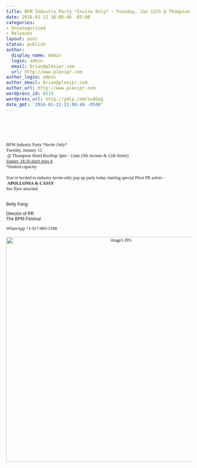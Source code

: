 ```yaml
---
title: BPM Industry Party *Invite Only* - Tuesday, Jan 12th @ Thompson Hotel Rooftop
date: 2016-01-12 16:06:46 -05:00
categories:
- Uncategorized
- Releases
layout: post
status: publish
author:
  display_name: Admin
  login: admin
  email: brian@plexipr.com
  url: http://www.plexipr.com
author_login: admin
author_email: brian@plexipr.com
author_url: http://www.plexipr.com
wordpress_id: 6519
wordpress_url: http://ymlp.com/zu8Gag
date_gmt: '2016-01-12 21:06:46 -0500'
---
```


<p><html><br />
<head><br />
<meta http-equiv="Content-Type" content="text/html; charset=UTF-8"/></head><br />
<body>
<div><span style="font-family: ArialMT; font-size: 12px; line-height: normal;">BPM Industry Party *Invite Only*&nbsp;</span></div>
<div style="font-family: ArialMT; font-size: 12px; line-height: normal;">Tuesday, January 12</div>
<div style="font-family: ArialMT; font-size: 12px; line-height: normal;">&nbsp;@ Thompson Hotel Rooftop 3pm - 12am (5th Avenue &amp; 12th Street)</div>
<div style="font-family: ArialMT; font-size: 12px; line-height: normal;"><span style="text-decoration: underline;">Sunset: 18:26 don't miss it</span></div>
<div style="font-family: ArialMT; font-size: 12px; line-height: normal;">*limited capacity</div>
<div style="font-family: ArialMT; font-size: 12px; line-height: normal;">&nbsp;</div>
<div style="font-family: ArialMT; font-size: 12px; line-height: normal;">You&rsquo;re invited to industry invite-only pop up party today starring special Plexi PR artists -&nbsp;<b>APOLLONIA &amp; CASSY</b></div>
<div style="font-family: ArialMT; font-size: 12px; line-height: normal;">See flyer attached</div>
<div style="font-family: ArialMT; font-size: 12px; line-height: normal;">
<div>
<div>&nbsp;</div>
<div>
<div style="orphans: 2; widows: 2;"><span style="border-collapse: separate; border-spacing: 0px;"></p>
<div apple-content-edited="true"><span style="border-collapse: separate; text-align: -webkit-auto; border-spacing: 0px;"><span style="border-collapse: separate; border-spacing: 0px;"></p>
<div style="word-wrap: break-word; -webkit-nbsp-mode: space; -webkit-line-break: after-white-space;"><span style="border-collapse: separate; border-spacing: 0px;"></p>
<div style="word-wrap: break-word; -webkit-nbsp-mode: space; -webkit-line-break: after-white-space;"><span style="border-collapse: separate; border-spacing: 0px;"></p>
<div style="word-wrap: break-word; -webkit-nbsp-mode: space; -webkit-line-break: after-white-space;"><span style="border-collapse: separate; border-spacing: 0px;"></p>
<div style="word-wrap: break-word; -webkit-nbsp-mode: space; -webkit-line-break: after-white-space;"><span style="border-collapse: separate; font-family: Helvetica; border-spacing: 0px;"></p>
<div style="word-wrap: break-word; -webkit-nbsp-mode: space; -webkit-line-break: after-white-space;">
<div apple-content-edited="true">
<div style="word-wrap: break-word; -webkit-nbsp-mode: space; -webkit-line-break: after-white-space;"><span style="border-collapse: separate; border-spacing: 0px;"></p>
<div style="word-wrap: break-word; -webkit-nbsp-mode: space; -webkit-line-break: after-white-space;">
<div>Betty Kang</div>
<div>
<div><span style="font-size: inherit;"></p>
<div>Director of PR</div>
<div>The BPM Festival</div>
<p></span></div>
</div>
</div>
<p></span></div>
</div>
</div>
<p></span></div>
<p></span></div>
<p></span></div>
<p></span></div>
<p></span></span></div>
<p></span></div>
<div style="orphans: 2; widows: 2;">WhatsApp +1-917-885-5188</div>
</div>
<div>
<div>&nbsp;</div>
<div style="text-align: center;"><img apple-height="yes" apple-width="yes" id="1974E4C1-62DF-4A91-BC68-31BD199355C2" apple-inline="yes" name="B5463A9D-7F66-452A-BF74-B9FC2FDCF61C" alt="image1.JPG" width="612" height="612" src="http://img.ymlp.com/plexipr_IndustryThompson.jpg" class=" " border="0" /></div>
</div>
</div>
</div>
<p></body><br />
</html></p>
